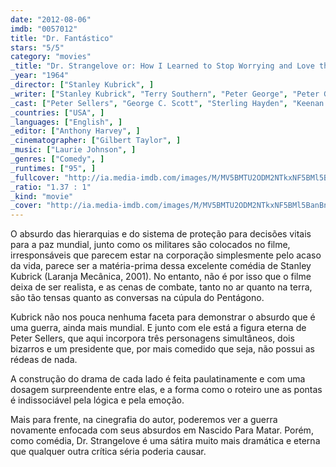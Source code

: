 ```yaml
---
date: "2012-08-06"
imdb: "0057012"
title: "Dr. Fantástico"
stars: "5/5"
category: "movies"
_title: "Dr. Strangelove or: How I Learned to Stop Worrying and Love the Bomb"
_year: "1964"
_director: ["Stanley Kubrick", ]
_writer: ["Stanley Kubrick", "Terry Southern", "Peter George", "Peter George", ]
_cast: ["Peter Sellers", "George C. Scott", "Sterling Hayden", "Keenan Wynn", "Slim Pickens", "Peter Bull", "James Earl Jones", "Tracy Reed", "Jack Creley", ]
_countries: ["USA", ]
_languages: ["English", ]
_editor: ["Anthony Harvey", ]
_cinematographer: ["Gilbert Taylor", ]
_music: ["Laurie Johnson", ]
_genres: ["Comedy", ]
_runtimes: ["95", ]
_fullcover: "http://ia.media-imdb.com/images/M/MV5BMTU2ODM2NTkxNF5BMl5BanBnXkFtZTcwOTMwMzU3Mg@@.jpg"
_ratio: "1.37 : 1"
_kind: "movie"
_cover: "http://ia.media-imdb.com/images/M/MV5BMTU2ODM2NTkxNF5BMl5BanBnXkFtZTcwOTMwMzU3Mg@@._V1._SX94_SY140_.jpg"
---
```

O absurdo das hierarquias e do sistema de proteção para decisões vitais para a paz mundial, junto como os militares são colocados no filme, irresponsáveis que parecem estar na corporação simplesmente pelo acaso da vida, parece ser a matéria-prima dessa excelente comédia de Stanley Kubrick (Laranja Mecânica, 2001). No entanto, não é por isso que o filme deixa de ser realista, e as cenas de combate, tanto no ar quanto na terra, são tão tensas quanto as conversas na cúpula do Pentágono.

Kubrick não nos pouca nenhuma faceta para demonstrar o absurdo que é uma guerra, ainda mais mundial. E junto com ele está a figura eterna de Peter Sellers, que aqui incorpora três personagens simultâneos, dois bizarros e um presidente que, por mais comedido que seja, não possui as rédeas de nada.

A construção do drama de cada lado é feita paulatinamente e com uma dosagem surpreendente entre elas, e a forma como o roteiro une as pontas é indissociável pela lógica e pela emoção.

Mais para frente, na cinegrafia do autor, poderemos ver a guerra novamente enfocada com seus absurdos em Nascido Para Matar. Porém, como comédia, Dr. Strangelove é uma sátira muito mais dramática e eterna que qualquer outra crítica séria poderia causar.

